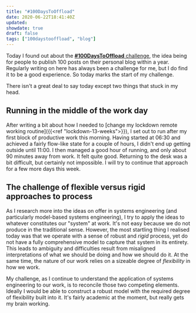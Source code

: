 ```yaml
---
title: "#100DaysToOffload"
date: 2020-06-22T18:41:40Z
updated:
showdate: true
draft: false
tags: ["100daystooffload", "blog"]
---
```


Today I found out about the [**#100DaysToOffload** challenge](https://100daystooffload.com), the idea being for people to publish 100 posts on their personal blog within a year. Regularly writing on here has always been a challenge for me, but I do find it to be a good experience. So today marks the start of my challenge.

There isn't a great deal to say today except two things that stuck in my head.

## Running in the middle of the work day

After writing a bit about how I needed to [change my lockdown remote working routine]({{<ref "lockdown-13-weeks">}}), I set out to run after my first block of productive work this morning. Having started at 06:30 and achieved a fairly flow-like state for a couple of hours, I didn't end up getting outside until 11:00. I then managed a good hour of running, and only about 90 minutes away from work. It felt quite good. Returning to the desk was a bit difficult, but certainly not impossible. I will try to continue that approach for a few more days this week.

## The challenge of flexible versus rigid approaches to process

As I research more into the ideas on offer in systems engineering (and particularly model-based systems engineering), I try to apply the ideas to whatever constitutes our "system" at work. It's not easy because we do not produce in the traditional sense. However, the most startling thing I realised today was that we operate with a sense of robust and *rigid* process, yet do not have a fully comprehensive model to capture that system in its entirety. This leads to ambiguity and difficulties result from misaligned interpretations of what we should be doing and how we should do it. At the same time, the nature of our work relies on a sizeable degree of *flexibility* in how we work.

My challenge, as I continue to understand the application of systems engineering to our work, is to reconcile those two competing elements. Ideally I would be able to construct a robust model with the required degree of flexibility built into it. It's fairly academic at the moment, but really gets my brain working.
